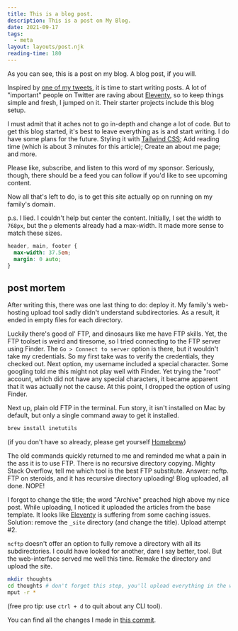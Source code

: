 ```yaml
---
title: This is a blog post.
description: This is a post on My Blog.
date: 2021-09-17
tags:
  - meta
layout: layouts/post.njk
reading-time: 180
---
```

As you can see, this is a post on my blog. A blog post, if you will.

Inspired by [one of my tweets](https://twitter.com/MaartenBicknese/status/1412849046184775680?s=20), it is time to start writing posts. A lot of "important" people on Twitter are raving about [Eleventy](https://www.11ty.dev), so to keep things simple and fresh, I jumped on it. Their starter projects include this blog setup.

I must admit that it aches not to go in-depth and change a lot of code. But to get this blog started, it's best to leave everything as is and start writing. I do have some plans for the future. Styling it with [Tailwind CSS](https://tailwindcss.com); Add reading time (which is about 3 minutes for this article); Create an about me page; and more.

Please like, subscribe, and listen to this word of my sponsor. Seriously, though, there should be a feed you can follow if you'd like to see upcoming content.

Now all that's left to do, is to get this site actually op on running on my family's domain.

p.s. I lied. I couldn't help but center the content. Initially, I set the width to `768px`, but the `p` elements already had a max-width. It made more sense to match these sizes.
```css
header, main, footer {
  max-width: 37.5em;
  margin: 0 auto;
}
```

## post mortem

After writing this, there was one last thing to do: deploy it. My family's web-hosting upload tool sadly didn't understand subdirectories. As a result, it ended in empty files for each directory.

Luckily there's good ol' FTP, and dinosaurs like me have FTP skills. Yet, the FTP toolset is weird and tiresome, so I tried connecting to the FTP server using Finder. The `Go > Connect to server` option is there, but it wouldn't take my credentials. So my first take was to verify the credentials, they checked out. Next option, my username included a special character. Some googling told me this might not play well with Finder. Yet trying the "root" account, which did not have any special characters, it became apparent that it was actually not the cause. At this point, I dropped the option of using Finder.

Next up, plain old FTP in the terminal. Fun story, it isn't installed on Mac by default, but only a single command away to get it installed.

```bash
brew install inetutils
```

(if you don't have so already, please get yourself [Homebrew](https://brew.sh))

The old commands quickly returned to me and reminded me what a pain in the ass it is to use FTP. There is no recursive directory copying. Mighty Stack Overflow, tell me which tool is the best FTP substitute. Answer: ncftp. FTP on steroids, and it has recursive directory uploading! Blog uploaded, all done. NOPE!

I forgot to change the title; the word "Archive" preached high above my nice post. While uploading, I noticed it uploaded the articles from the base template. It looks like [Eleventy](https://www.11ty.dev) is suffering from some caching issues. Solution: remove the `_site` directory (and change the title). Upload attempt #2.

`ncftp` doesn't offer an option to fully remove a directory with all its subdirectories. I could have looked for another, dare I say better, tool. But the web-interface served me well this time. Remake the directory and upload the site.

```bash
mkdir thoughts
cd thoughts # don't forget this step, you'll upload everything in the wrong dir
mput -r *
```

(free pro tip: use `ctrl + d` to quit about any CLI tool).

You can find all the changes I made in [this commit](https://github.com/mbicknese/[magic]).
